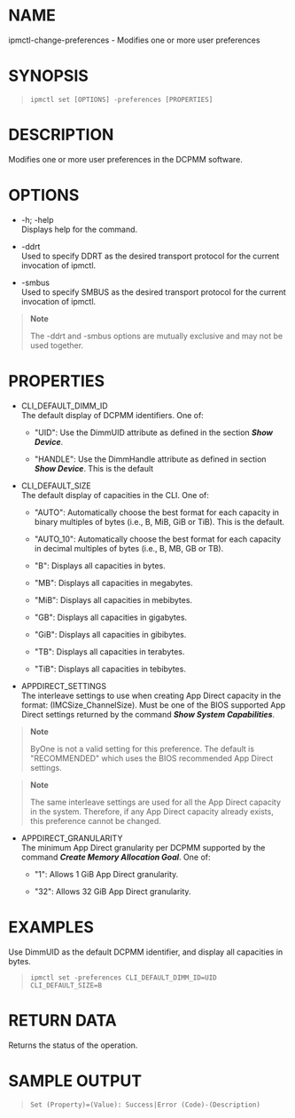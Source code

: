 # NAME

ipmctl-change-preferences - Modifies one or more user preferences

# SYNOPSIS

> 
> 
>     ipmctl set [OPTIONS] -preferences [PROPERTIES]

# DESCRIPTION

Modifies one or more user preferences in the DCPMM software.

# OPTIONS

  - \-h; -help  
    Displays help for the command.

  - \-ddrt  
    Used to specify DDRT as the desired transport protocol for the
    current invocation of ipmctl.

  - \-smbus  
    Used to specify SMBUS as the desired transport protocol for the
    current invocation of ipmctl.

> **Note**
> 
> The -ddrt and -smbus options are mutually exclusive and may not be
> used together.

# PROPERTIES

  - CLI\_DEFAULT\_DIMM\_ID  
    The default display of DCPMM identifiers. One of:
    
      - "UID": Use the DimmUID attribute as defined in the section
        ***Show Device***.
    
      - "HANDLE": Use the DimmHandle attribute as defined in section
        ***Show Device***. This is the default

  - CLI\_DEFAULT\_SIZE  
    The default display of capacities in the CLI. One of:
    
      - "AUTO": Automatically choose the best format for each capacity
        in binary multiples of bytes (i.e., B, MiB, GiB or TiB). This is
        the default.
    
      - "AUTO\_10": Automatically choose the best format for each
        capacity in decimal multiples of bytes (i.e., B, MB, GB or TB).
    
      - "B": Displays all capacities in bytes.
    
      - "MB": Displays all capacities in megabytes.
    
      - "MiB": Displays all capacities in mebibytes.
    
      - "GB": Displays all capacities in gigabytes.
    
      - "GiB": Displays all capacities in gibibytes.
    
      - "TB": Displays all capacities in terabytes.
    
      - "TiB": Displays all capacities in tebibytes.

  - APPDIRECT\_SETTINGS  
    The interleave settings to use when creating App Direct capacity in
    the format: (IMCSize\_ChannelSize). Must be one of the BIOS
    supported App Direct settings returned by the command ***Show System
    Capabilities***.

> **Note**
> 
> ByOne is not a valid setting for this preference. The default is
> "RECOMMENDED" which uses the BIOS recommended App Direct settings.

> **Note**
> 
> The same interleave settings are used for all the App Direct capacity
> in the system. Therefore, if any App Direct capacity already exists,
> this preference cannot be changed.

  - APPDIRECT\_GRANULARITY  
    The minimum App Direct granularity per DCPMM supported by the
    command ***Create Memory Allocation Goal***. One of:
    
      - "1": Allows 1 GiB App Direct granularity.
    
      - "32": Allows 32 GiB App Direct granularity.

# EXAMPLES

Use DimmUID as the default DCPMM identifier, and display all capacities
in bytes.

> 
> 
>     ipmctl set -preferences CLI_DEFAULT_DIMM_ID=UID CLI_DEFAULT_SIZE=B

# RETURN DATA

Returns the status of the operation.

# SAMPLE OUTPUT

> 
> 
>     Set (Property)=(Value): Success|Error (Code)-(Description)
